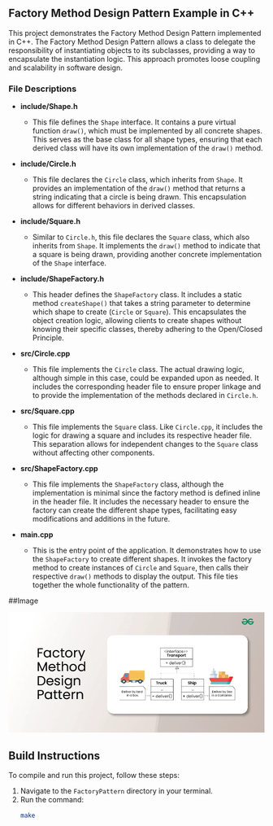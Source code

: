 ## Factory Method Design Pattern Example in C++

This project demonstrates the Factory Method Design Pattern implemented in C++. The Factory Method Design Pattern allows a class to delegate the responsibility of instantiating objects to its subclasses, providing a way to encapsulate the instantiation logic. This approach promotes loose coupling and scalability in software design.


### File Descriptions

- **include/Shape.h**
  - This file defines the `Shape` interface. It contains a pure virtual function `draw()`, which must be implemented by all concrete shapes. This serves as the base class for all shape types, ensuring that each derived class will have its own implementation of the `draw()` method.

- **include/Circle.h**
  - This file declares the `Circle` class, which inherits from `Shape`. It provides an implementation of the `draw()` method that returns a string indicating that a circle is being drawn. This encapsulation allows for different behaviors in derived classes.

- **include/Square.h**
  - Similar to `Circle.h`, this file declares the `Square` class, which also inherits from `Shape`. It implements the `draw()` method to indicate that a square is being drawn, providing another concrete implementation of the `Shape` interface.

- **include/ShapeFactory.h**
  - This header defines the `ShapeFactory` class. It includes a static method `createShape()` that takes a string parameter to determine which shape to create (`Circle` or `Square`). This encapsulates the object creation logic, allowing clients to create shapes without knowing their specific classes, thereby adhering to the Open/Closed Principle.

- **src/Circle.cpp**
  - This file implements the `Circle` class. The actual drawing logic, although simple in this case, could be expanded upon as needed. It includes the corresponding header file to ensure proper linkage and to provide the implementation of the methods declared in `Circle.h`.

- **src/Square.cpp**
  - This file implements the `Square` class. Like `Circle.cpp`, it includes the logic for drawing a square and includes its respective header file. This separation allows for independent changes to the `Square` class without affecting other components.

- **src/ShapeFactory.cpp**
  - This file implements the `ShapeFactory` class, although the implementation is minimal since the factory method is defined inline in the header file. It includes the necessary header to ensure the factory can create the different shape types, facilitating easy modifications and additions in the future.

- **main.cpp**
  - This is the entry point of the application. It demonstrates how to use the `ShapeFactory` to create different shapes. It invokes the factory method to create instances of `Circle` and `Square`, then calls their respective `draw()` methods to display the output. This file ties together the whole functionality of the pattern.

##Image

![Factory Method Design Pattern](Factory-Method-Design-Pattern-.webp)

## Build Instructions

To compile and run this project, follow these steps:

1. Navigate to the `FactoryPattern` directory in your terminal.
2. Run the command:
   ```bash
   make



